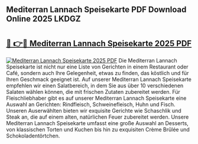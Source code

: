 ## Mediterran Lannach Speisekarte PDF Download Online 2025 LKDGZ

# <h2><a href="http://gcbe53.nevu.top/?p=Mediterran+Lannach+Speisekarte">🔗 👉🔴 Mediterran Lannach Speisekarte 2025 PDF</a></h2>

[![Mediterran Lannach Speisekarte 2025 PDF](https://i.imgur.com/dBaPXMq.png)](http://gcbe53.nevu.top/?p=Mediterran+Lannach+Speisekarte)
Die Mediterran Lannach Speisekarte ist nicht nur eine Liste von Gerichten in einem Restaurant oder Café, sondern auch Ihre Gelegenheit, etwas zu finden, das köstlich und für Ihren Geschmack geeignet ist. Auf unserer Mediterran Lannach Speisekarte empfehlen wir einen Salatbereich, in dem Sie aus über 10 verschiedenen Salaten wählen können, die mit frischen Zutaten zubereitet werden. Für Fleischliebhaber gibt es auf unserer Mediterran Lannach Speisekarte eine Auswahl an Gerichten: Rindfleisch, Schweinefleisch, Huhn und Fisch. Unseren Auserwählten bieten wir exquisite Gerichte wie Schaschlik und Steak an, die auf einem alten, natürlichen Feuer zubereitet werden. Unsere Mediterran Lannach Speisekarte umfasst eine große Auswahl an Desserts, von klassischen Torten und Kuchen bis hin zu exquisiten Crème Brûlée und Schokoladentörtchen.

